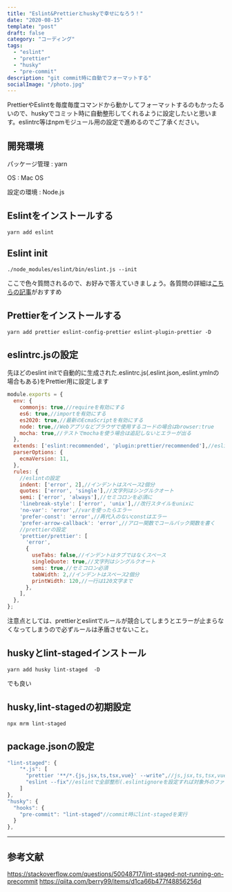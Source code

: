 ```yaml
---
title: "Eslint&Prettierとhuskyで幸せになろう！"
date: "2020-08-15"
template: "post"
draft: false
category: "コーディング"
tags:
  - "eslint"
  - "prettier"
  - "husky"
  - "pre-commit"
description: "git commit時に自動でフォーマットする"
socialImage: "/photo.jpg"
---
```


PrettierやEslintを毎度毎度コマンドから動かしてフォーマットするのもかったるいので、huskyでコミット時に自動整形してくれるように設定したいと思います。eslintrc等はnpmモジュール用の設定で進めるのでご了承ください。

## 開発環境
パッケージ管理 : yarn

OS : Mac OS

設定の環境 : Node.js

## Eslintをインストールする
```
yarn add eslint
```

## Eslint init
```
./node_modules/eslint/bin/eslint.js --init
```
ここで色々質問されるので、お好みで答えていきましょう。各質問の詳細は[こちらの記事](https://qiita.com/jobscale/items/eae90308ad885fa2c78c)がおすすめ

## Prettierをインストールする
```
yarn add prettier eslint-config-prettier eslint-plugin-prettier -D
```
## eslintrc.jsの設定
先ほどのeslint initで自動的に生成された.eslintrc.js(.eslint.json,.eslint.ymlnの場合もある)をPrettier用に設定します
```javascript
module.exports = {
  env: {
    commonjs: true,//requireを有効にする
    es6: true,//importを有効にする
    es2020: true,//最新のEcmaScriptを有効にする
    node: true,//Webアプリなどブラウザで使用するコードの場合はbrowser:true
    mocha: true,//テストでmochaを使う場合は追記しないとエラーが出る
  },
  extends: ['eslint:recommended', 'plugin:prettier/recommended'],//eslintとprettier両方を追加
  parserOptions: {
    ecmaVersion: 11,
  },
  rules: {
    //eslintの設定
    indent: ['error', 2],//インデントはスペース2個分
    quotes: ['error', 'single'],//文字列はシングルクオート
    semi: ['error', 'always'],//セミコロンを必須に
    'linebreak-style': ['error', 'unix'],//改行スタイルをunixに
    'no-var': 'error',//varを使ったらエラー
    'prefer-const': 'error',//再代入のないconstはエラー
    'prefer-arrow-callback': 'error',//アロー関数でコールバック関数を書く
    //prettierの設定
    'prettier/prettier': [
      'error',
      {
        useTabs: false,//インデントはタブではなくスペース
        singleQuote: true,//文字列はシングルクオート
        semi: true,//セミコロン必須
        tabWidth: 2,//インデントはスペース2個分
        printWidth: 120,//一行は120文字まで
      },
    ],
  },
};
```
注意点としては、prettierとeslintでルールが競合してしまうとエラーが止まらなくなってしまうので必ずルールは矛盾させないこと。
## huskyとlint-stagedインストール
```
yarn add husky lint-staged  -D
```
でも良い
## husky,lint-stagedの初期設定
```
npx mrm lint-staged
```
## package.jsonの設定
```javascript
"lint-staged": {
    "*.js": [
      "prettier '**/*.{js,jsx,ts,tsx,vue}' --write",//js,jsx,ts,tsx,vueファイルを整形
      "eslint --fix"//eslintで全部整形(.eslintignoreを設定すれば対象外のファイルを指定できる)
    ]
},
"husky": {
  "hooks": {
    "pre-commit": "lint-staged"//commit時にlint-stagedを実行
  }
},
```

---
## 参考文献
https://stackoverflow.com/questions/50048717/lint-staged-not-running-on-precommit
https://qiita.com/berry99/items/d1ca66b477f48856256d
